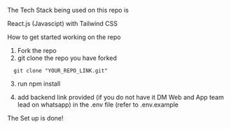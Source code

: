 The Tech Stack being used on this repo is 

React.js (Javascipt) with Tailwind CSS

How to get started working on the repo

1. Fork the repo 
2. git clone the repo you have forked 
```
  git clone "YOUR_REPO_LINK.git"
```

3. run npm install

4. add backend link provided (if you do not have it DM Web and App team lead on whatsapp) in the .env file (refer to .env.example

The Set up is done!
                                                                                                            
